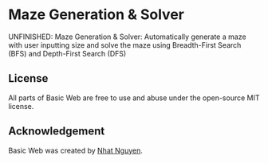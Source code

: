 # Maze Generation &amp; Solver
UNFINISHED: Maze Generation &amp; Solver: Automatically generate a maze with user inputting size and solve the maze using Breadth-First Search (BFS) and Depth-First Search (DFS)

## License
All parts of Basic Web are free to use and abuse under the open-source MIT license.

## Acknowledgement
Basic Web was created by [Nhat Nguyen](https://github.com/nguyen-nhat).
